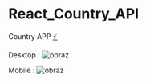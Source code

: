 # React_Country_API

Country APP
[⚡️](https://stackblitz-starters-u19bbo.stackblitz.io/)

Desktop :
![obraz](https://github.com/Anthcode/React_Country_API/assets/108927171/00c8bd20-eb05-460e-b161-227423670166)

Mobile :
![obraz](https://github.com/Anthcode/React_Country_API/assets/108927171/e1db4cd0-4988-44c7-86e4-d4d41029784e)

